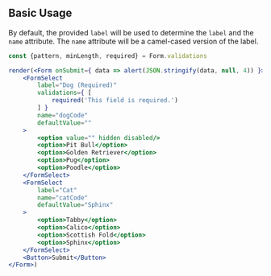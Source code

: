 ## Basic Usage

By default, the provided `label` will be used to determine the `label` and the `name` attribute.
The `name` attribute will be a camel-cased version of the label.

```jsx
const {pattern, minLength, required} = Form.validations

render(<Form onSubmit={ data => alert(JSON.stringify(data, null, 4)) }>
    <FormSelect
        label="Dog (Required)"
        validations={ [
            required('This field is required.')
        ] }
        name="dogCode"
        defaultValue=""
    >
        <option value="" hidden disabled/>
        <option>Pit Bull</option>
        <option>Golden Retriever</option>
        <option>Pug</option>
        <option>Poodle</option>
    </FormSelect>
    <FormSelect
        label="Cat"
        name="catCode"
        defaultValue="Sphinx"
    >
        <option>Tabby</option>
        <option>Calico</option>
        <option>Scottish Fold</option>
        <option>Sphinx</option>
    </FormSelect>
    <Button>Submit</Button>
</Form>)
```
